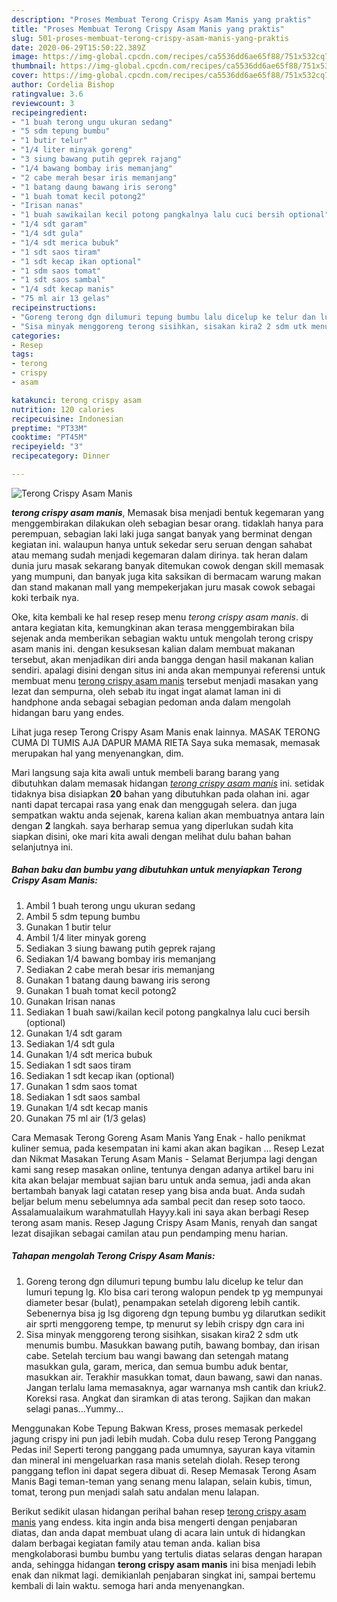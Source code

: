 ```yaml
---
description: "Proses Membuat Terong Crispy Asam Manis yang praktis"
title: "Proses Membuat Terong Crispy Asam Manis yang praktis"
slug: 501-proses-membuat-terong-crispy-asam-manis-yang-praktis
date: 2020-06-29T15:50:22.389Z
image: https://img-global.cpcdn.com/recipes/ca5536dd6ae65f88/751x532cq70/terong-crispy-asam-manis-foto-resep-utama.jpg
thumbnail: https://img-global.cpcdn.com/recipes/ca5536dd6ae65f88/751x532cq70/terong-crispy-asam-manis-foto-resep-utama.jpg
cover: https://img-global.cpcdn.com/recipes/ca5536dd6ae65f88/751x532cq70/terong-crispy-asam-manis-foto-resep-utama.jpg
author: Cordelia Bishop
ratingvalue: 3.6
reviewcount: 3
recipeingredient:
- "1 buah terong ungu ukuran sedang"
- "5 sdm tepung bumbu"
- "1 butir telur"
- "1/4 liter minyak goreng"
- "3 siung bawang putih geprek rajang"
- "1/4 bawang bombay iris memanjang"
- "2 cabe merah besar iris memanjang"
- "1 batang daung bawang iris serong"
- "1 buah tomat kecil potong2"
- "Irisan nanas"
- "1 buah sawikailan kecil potong pangkalnya lalu cuci bersih optional"
- "1/4 sdt garam"
- "1/4 sdt gula"
- "1/4 sdt merica bubuk"
- "1 sdt saos tiram"
- "1 sdt kecap ikan optional"
- "1 sdm saos tomat"
- "1 sdt saos sambal"
- "1/4 sdt kecap manis"
- "75 ml air 13 gelas"
recipeinstructions:
- "Goreng terong dgn dilumuri tepung bumbu lalu dicelup ke telur dan lumuri tepung lg. Klo bisa cari terong walopun pendek tp yg mempunyai diameter besar (bulat), penampakan setelah digoreng lebih cantik. Sebenernya bisa jg lsg digoreng dgn tepung bumbu yg dilarutkan sedikit air sprti menggoreng tempe, tp menurut sy lebih crispy dgn cara ini"
- "Sisa minyak menggoreng terong sisihkan, sisakan kira2 2 sdm utk menumis bumbu. Masukkan bawang putih, bawang bombay, dan irisan cabe. Setelah tercium bau wangi bawang dan setengah matang masukkan gula, garam, merica, dan semua bumbu aduk bentar, masukkan air. Terakhir masukkan tomat, daun bawang, sawi dan nanas. Jangan terlalu lama memasaknya, agar warnanya msh cantik dan kriuk2. Koreksi rasa. Angkat dan siramkan di atas terong. Sajikan dan makan selagi panas...Yummy..."
categories:
- Resep
tags:
- terong
- crispy
- asam

katakunci: terong crispy asam 
nutrition: 120 calories
recipecuisine: Indonesian
preptime: "PT33M"
cooktime: "PT45M"
recipeyield: "3"
recipecategory: Dinner

---
```



![Terong Crispy Asam Manis](https://img-global.cpcdn.com/recipes/ca5536dd6ae65f88/751x532cq70/terong-crispy-asam-manis-foto-resep-utama.jpg)

<b><i>terong crispy asam manis</i></b>, Memasak bisa menjadi bentuk kegemaran yang menggembirakan dilakukan oleh sebagian besar orang. tidaklah hanya para perempuan, sebagian laki laki juga sangat banyak yang berminat dengan kegiatan ini. walaupun hanya untuk sekedar seru seruan dengan sahabat atau memang sudah menjadi kegemaran dalam dirinya. tak heran dalam dunia juru masak sekarang banyak ditemukan cowok dengan skill memasak yang mumpuni, dan banyak juga kita saksikan di bermacam warung makan dan stand makanan mall yang mempekerjakan juru masak cowok sebagai koki terbaik nya.

Oke, kita kembali ke hal resep resep menu <i>terong crispy asam manis</i>. di antara kegiatan kita, kemungkinan akan terasa menggembirakan bila sejenak anda memberikan sebagian waktu untuk mengolah terong crispy asam manis ini. dengan kesuksesan kalian dalam membuat makanan tersebut, akan menjadikan diri anda bangga dengan hasil makanan kalian sendiri. apalagi disini dengan situs ini anda akan mempunyai referensi untuk membuat menu <u>terong crispy asam manis</u> tersebut menjadi masakan yang lezat dan sempurna, oleh sebab itu ingat ingat alamat laman ini di handphone anda sebagai sebagian pedoman anda dalam mengolah hidangan baru yang endes.

Lihat juga resep Terong Crispy Asam Manis enak lainnya. MASAK TERONG CUMA DI TUMIS AJA DAPUR MAMA RIETA Saya suka memasak, memasak merupakan hal yang menyenangkan, dim.


Mari langsung saja kita awali untuk membeli barang barang yang dibutuhkan dalam memasak hidangan <u><i>terong crispy asam manis</i></u> ini. setidak tidaknya bisa disiapkan <b>20</b> bahan yang dibutuhkan pada olahan ini. agar nanti dapat tercapai rasa yang enak dan menggugah selera. dan juga sempatkan waktu anda sejenak, karena kalian akan membuatnya antara lain dengan <b>2</b> langkah. saya berharap semua yang diperlukan sudah kita siapkan disini, oke mari kita awali dengan melihat dulu bahan bahan selanjutnya ini.

<!--inarticleads1-->

##### Bahan baku dan bumbu yang dibutuhkan untuk menyiapkan Terong Crispy Asam Manis:

1. Ambil 1 buah terong ungu ukuran sedang
1. Ambil 5 sdm tepung bumbu
1. Gunakan 1 butir telur
1. Ambil 1/4 liter minyak goreng
1. Sediakan 3 siung bawang putih geprek rajang
1. Sediakan 1/4 bawang bombay iris memanjang
1. Sediakan 2 cabe merah besar iris memanjang
1. Gunakan 1 batang daung bawang iris serong
1. Gunakan 1 buah tomat kecil potong2
1. Gunakan Irisan nanas
1. Sediakan 1 buah sawi/kailan kecil potong pangkalnya lalu cuci bersih (optional)
1. Gunakan 1/4 sdt garam
1. Sediakan 1/4 sdt gula
1. Gunakan 1/4 sdt merica bubuk
1. Sediakan 1 sdt saos tiram
1. Sediakan 1 sdt kecap ikan (optional)
1. Gunakan 1 sdm saos tomat
1. Sediakan 1 sdt saos sambal
1. Gunakan 1/4 sdt kecap manis
1. Gunakan 75 ml air (1/3 gelas)


Cara Memasak Terong Goreng Asam Manis Yang Enak - hallo penikmat kuliner semua, pada kesempatan ini kami akan akan bagikan … Resep Lezat dan Nikmat Masakan Terung Asam Manis - Selamat Berjumpa lagi dengan kami sang resep masakan online, tentunya dengan adanya artikel baru ini kita akan belajar membuat sajian baru untuk anda semua, jadi anda akan bertambah banyak lagi catatan resep yang bisa anda buat. Anda sudah beljar belum menu sebelumnya ada sambal pecit dan resep soto taoco. Assalamualaikum warahmatullah Hayyy.kali ini saya akan berbagi Resep terong asam manis. Resep Jagung Crispy Asam Manis, renyah dan sangat lezat disajikan sebagai camilan atau pun pendamping menu harian. 

<!--inarticleads2-->

##### Tahapan mengolah Terong Crispy Asam Manis:

1. Goreng terong dgn dilumuri tepung bumbu lalu dicelup ke telur dan lumuri tepung lg. Klo bisa cari terong walopun pendek tp yg mempunyai diameter besar (bulat), penampakan setelah digoreng lebih cantik. Sebenernya bisa jg lsg digoreng dgn tepung bumbu yg dilarutkan sedikit air sprti menggoreng tempe, tp menurut sy lebih crispy dgn cara ini
1. Sisa minyak menggoreng terong sisihkan, sisakan kira2 2 sdm utk menumis bumbu. Masukkan bawang putih, bawang bombay, dan irisan cabe. Setelah tercium bau wangi bawang dan setengah matang masukkan gula, garam, merica, dan semua bumbu aduk bentar, masukkan air. Terakhir masukkan tomat, daun bawang, sawi dan nanas. Jangan terlalu lama memasaknya, agar warnanya msh cantik dan kriuk2. Koreksi rasa. Angkat dan siramkan di atas terong. Sajikan dan makan selagi panas...Yummy...


Menggunakan Kobe Tepung Bakwan Kress, proses memasak perkedel jagung crispy ini pun jadi lebih mudah. Coba dulu resep Terong Panggang Pedas ini! Seperti terong panggang pada umumnya, sayuran kaya vitamin dan mineral ini mengeluarkan rasa manis setelah diolah. Resep terong panggang teflon ini dapat segera dibuat di. Resep Memasak Terong Asam Manis Bagi teman-teman yang senang menu lalapan, selain kubis, timun, tomat, terong pun menjadi salah satu andalan menu lalapan. 

Berikut sedikit ulasan hidangan perihal bahan resep <u>terong crispy asam manis</u> yang endess. kita ingin anda bisa mengerti dengan penjabaran diatas, dan anda dapat membuat ulang di acara lain untuk di hidangkan dalam berbagai kegiatan family atau teman anda. kalian bisa mengkolaborasi bumbu bumbu yang tertulis diatas selaras dengan harapan anda, sehingga hidangan <b>terong crispy asam manis</b> ini bisa menjadi lebih enak dan nikmat lagi. demikianlah penjabaran singkat ini, sampai bertemu kembali di lain waktu. semoga hari anda menyenangkan.
